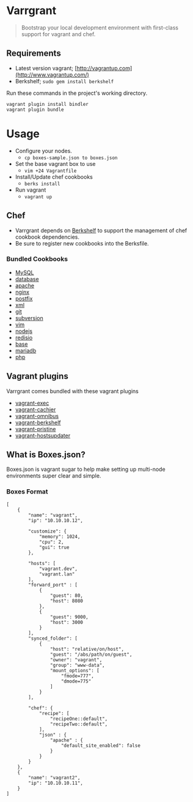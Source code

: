 # Varrgrant

> Bootstrap your local development environment with first-class support for vagrant and chef.

## Requirements
* Latest version vagrant; [http://vagrantup.com](http://www.vagrantup.com/)
* Berkshelf; `sudo gem install berkshelf`

Run these commands in the project's working directory.

```
vagrant plugin install bindler
vagrant plugin bundle
```

# Usage

* Configure your nodes.
    * `cp boxes-sample.json to boxes.json`
* Set the base vagrant box to use
    * `vim +24 Vagrantfile`
* Install/Update chef cookbooks
    * `berks install`
* Run vagrant
    * `vagrant up`

## Chef

* Varrgrant depends on [Berkshelf](http://berkshelf.com/) to support the management of chef cookbook dependencies.
* Be sure to register new cookbooks into the Berksfile.

### Bundled Cookbooks
* [MySQL](https://github.com/opscode-cookbooks/mysql)
* [database](https://github.com/opscode-cookbooks/database)
* [apache](https://github.com/opscode-cookbooks/apache)
* [nginx](https://github.com/opscode-cookbooks/nginx)
* [postfix](https://github.com/opscode-cookbooks/postfix)
* [xml](https://github.com/opscode-cookbooks/xml)
* [git](https://github.com/opscode-cookbooks/git)
* [subversion](https://github.com/opscode-cookbooks/subversion)
* [vim](https://github.com/opscode-cookbooks/vim)
* [nodejs](https://github.com/mdxp/nodejs-cookbook)
* [redisio](https://github.com/brianbianco/redisio)
* [base](https://github.com/ptahdunbar/base-cookbook)
* [mariadb](https://github.com/ptahdunbar/mariadb-cookbook)
* [php](https://github.com/ptahdunbar/php-cookbook)


## Vagrant plugins
Varrgrant comes bundled with these vagrant plugins

* [vagrant-exec](https://github.com/p0deje/vagrant-exec)
* [vagrant-cachier](https://github.com/fgrehm/vagrant-cachier)
* [vagrant-omnibus](https://github.com/schisamo/vagrant-omnibus)
* [vagrant-berkshelf](https://github.com/riotgames/vagrant-berkshelf)
* [vagrant-pristine](https://github.com/fgrehm/vagrant-pristine)
* [vagrant-hostsupdater](https://github.com/cogitatio/vagrant-hostsupdater)

## What is Boxes.json?
Boxes.json is vagrant sugar to help make setting up multi-node environments super clear and simple.

### Boxes Format

```
[
	{
		"name": "vagrant",
		"ip": "10.10.10.12",

		"customize": {
			"memory": 1024,
			"cpu": 2,
			"gui": true
		},
		
		"hosts": [
			"vagrant.dev",
			"vagrant.lan"
		],
		"forward_port" : [
			{
				"guest": 80,
				"host": 8080
			},
			{
				"guest": 9000,
				"host": 3000
			}
		],
		"synced_folder": [
			{
				"host": "relative/on/host",
				"guest": "/abs/path/on/guest",
				"owner": "vagrant",
				"group": "www-data",
				"mount_options": [
					"fmode=777",
					"dmode=775"
				]
			}
		],
		
		"chef": {
			"recipe": [
				"recipeOne::default",
				"recipeTwo::default",
			],
			"json" : {
				"apache" : {
					"default_site_enabled": false
				}
			}
		}
	},
	{
		"name": "vagrant2",
		"ip": "10.10.10.11",
	}
]
```
